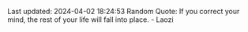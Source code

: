 Last updated: 2024-04-02 18:24:53
Random Quote: If you correct your mind, the rest of your life will fall into place. - Laozi